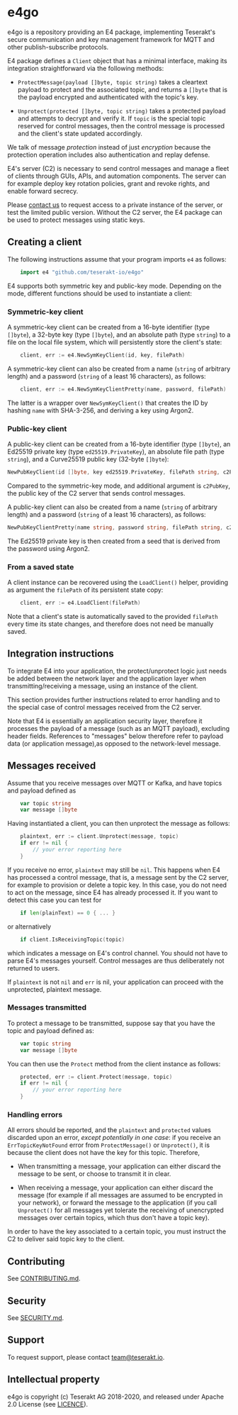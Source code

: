 # e4go

e4go is a repository providing an E4 package, implementing Teserakt's secure communication and key management framework for MQTT and other publish-subscribe protocols.

E4 package defines a `Client` object that has a minimal interface, making its integration straightforward via the following methods:

* `ProtectMessage(payload []byte, topic string)` takes a cleartext payload to protect and the associated topic, and returns a `[]byte` that is the payload encrypted and authenticated with the topic's key.

* `Unprotect(protected []byte, topic string)` takes a protected payload and attempts to decrypt and verify it. If `topic` is the special topic reserved for control messages, then the control message is processed and the client's state updated accordingly.

We talk of message *protection* instead of just *encryption* because the protection operation includes also authentication and replay defense.

E4's server (C2) is necessary to send control messages and manage a fleet of clients through GUIs, APIs, and automation components.
The server can for example deploy key rotation policies, grant and revoke rights, and enable forward secrecy.

Please [contact us](mailto:contact@teserakt.io) to request access to a private instance of the server, or test the limited public version.
Without the C2 server, the E4 package can be used to protect messages using static keys.

## Creating a client

The following instructions assume that your program imports `e4` as follows:

```go
    import e4 "github.com/teserakt-io/e4go"
```

E4 supports both symmetric key and public-key mode.
Depending on the mode, different functions should be used to instantiate a client:

### Symmetric-key client

A symmetric-key client can be created from a 16-byte identifier (type `[]byte`), a 32-byte key (type `[]byte`), and an absolute path (type `string`) to a file on the local file system, which will persistently store the client's state:

```go
    client, err := e4.NewSymKeyClient(id, key, filePath)
```

A symmetric-key client can also be created from a name (`string` of arbitrary length) and a password (`string` of a least 16 characters), as follows:

```go
    client, err := e4.NewSymKeyClientPretty(name, password, filePath)
```

The latter is a wrapper over `NewSymKeyClient()` that creates the ID by hashing `name` with SHA-3-256, and deriving a key using Argon2.

### Public-key client

A public-key client can be created from a 16-byte identifier (type `[]byte`), an Ed25519 private key (type `ed25519.PrivateKey`), an absolute file path (type `string`), and a Curve25519 public key (32-byte `[]byte`):

```go
NewPubKeyClient(id []byte, key ed25519.PrivateKey, filePath string, c2PubKey []byte) (Client, error)
```

Compared to the symmetric-key mode, and additional argument is `c2PubKey`, the public key of the C2 server that sends control messages.

A public-key client can also be created from a name (`string` of arbitrary length) and a password (`string` of a least 16 characters), as follows:

```go
NewPubKeyClientPretty(name string, password string, filePath string, c2PubKey []byte) (Client, error)
```

The Ed25519 private key is then created from a seed that is derived from the password using Argon2.

### From a saved state

A client instance can be recovered using the `LoadClient()` helper, providing as argument the `filePath` of its persistent state copy:

```go
    client, err := e4.LoadClient(filePath)
```

Note that a client's state is automatically saved to the provided `filePath` every time its state changes, and therefore does not need be manually saved.

## Integration instructions

To integrate E4 into your application, the protect/unprotect logic just needs be added between the network layer and the application layer when transmitting/receiving a message, using an instance of the client.

This section provides further instructions related to error handling and to the special case of control messages received from the C2 server.

Note that E4 is essentially an application security layer, therefore it processes the payload of a message (such as an MQTT payload), excluding header fields.
References to "messages" below therefore refer to payload data (or application message),as opposed to the network-level message.

## Messages received

Assume that you receive messages over MQTT or Kafka, and have topics and payload defined as

```go
    var topic string
    var message []byte
```

Having instantiated a client, you can then unprotect the message as follows:

```go
    plaintext, err := client.Unprotect(message, topic)
    if err != nil {
        // your error reporting here
    }
```


If you receive no error, `plaintext` may still be `nil`. This happens when E4
has processed a control message, that is, a message sent by the C2 server, for example to provision or delete a topic key.
In this case, you do not need to act on the message, since E4 has already processed it. If you want to detect this case you can test for

```go
    if len(plainText) == 0 { ... }
```

or alternatively

```go
    if client.IsReceivingTopic(topic)
```

which indicates a message on E4's control channel.
You should not have to parse E4's messages yourself.
Control messages are thus deliberately not returned to users.

If `plaintext` is not `nil` and `err` is nil, your application can proceed with the  unprotected, plaintext message.


### Messages transmitted

To protect a message to be transmitted, suppose say that you have the topic and payload defined as:

```go
    var topic string
    var message []byte
```

You can then use the `Protect` method from the client instance as follows:

```go
    protected, err := client.Protect(message, topic)
    if err != nil {
        // your error reporting here
    }
```

### Handling errors

All errors should be reported, and the `plaintext` and `protected` values discarded upon an error, *except potentially in one case*:
if you receive an `ErrTopicKeyNotFound` error from  `ProtectMessage()` or `Unprotect()`, it is because the client does not have the key for this topic.
Therefore,

* When transmitting a message, your application can either discard the message to be sent, or choose to transmit it in clear.

* When receiving a message, your application can either discard the message (for example if all messages are assumed to be encrypted in your network), or forward the message to the application (if you call `Unprotect()` for all messages yet tolerate the receiving of unencrypted messages over certain topics, which thus don't have a topic key).

In order to have the key associated to a certain topic, you must instruct the C2 to deliver said topic key to the client.

## Contributing

See [CONTRIBUTING.md](./CONTRIBUTING.md).


## Security

See [SECURITY.md](./SECURITY.md).


## Support

To request support, please contact [team@teserakt.io](mailto:team@teserakt.io).


## Intellectual property

e4go is copyright (c) Teserakt AG 2018-2020, and released under Apache 2.0 License (see [LICENCE](./LICENSE)).
